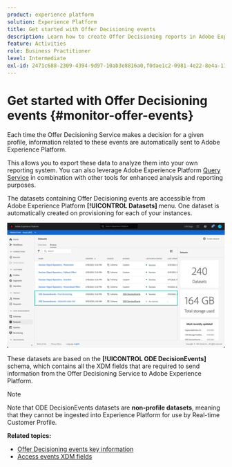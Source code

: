 ```yaml
---
product: experience platform
solution: Experience Platform
title: Get started with Offer Decisioning events
description: Learn how to create Offer Decisioning reports in Adobe Experience Platform.
feature: Activities
role: Business Practitioner
level: Intermediate
exl-id: 2471c688-2309-4394-9d97-10ab3e8816a0,f0dae1c2-0981-4e22-8e4a-118e7a7d5014
---
```

# Get started with Offer Decisioning events {#monitor-offer-events}

Each time the Offer Decisioning Service makes a decision for a given profile, information related to these events are automatically sent to Adobe Experience Platform.

This allows you to export these data to analyze them into your own reporting system. You can also leverage Adobe Experience Platform [Query Service](https://experienceleague.adobe.com/docs/experience-platform/query/home.html) in combination with other tools for enhanced analysis and reporting purposes.

The datasets containing Offer Decisioning events are accessible from Adobe Experience Platform **[!UICONTROL Datasets]** menu. One dataset is automatically created on provisioning for each of your instances.

![](../assets/events-datasets-list.png)

These datasets are based on the **[!UICONTROL ODE DecisionEvents]** schema, which contains all the XDM fields that are required to send information from the Offer Decisioning Service to Adobe Experience Platform.  

>[!NOTE]
>
>Note that ODE DecisionEvents datasets are **non-profile datasets**, meaning that they cannot be ingested into Experience Platform for use by Real-time Customer Profile.

**Related topics:**

* [Offer Decisioning events key information](../reports/key-information.md)
* [Access events XDM fields](../reports/xdm-fields.md)
